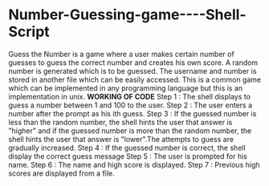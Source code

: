 # Number-Guessing-game----Shell-Script
Guess the Number is a game where a user makes certain number of guesses to guess the correct number and creates his own score.
A random number is generated which is to be guessed.
The username and number is stored in another file which can be easily accessed.
This is a common game which can be implemented in any programming language but this is an implementation in unix.
**WORKING OF CODE**
Step 1 : The shell displays to guess a number between 1 and 100 to the user.
Step 2 : The user enters a number after the prompt as his ith guess.
Step 3 : If the guessed number is less than the random number, the shell hints the user that answer is "higher" and if 
         the guessed number is more than the random number, the shell hints the user that answer is "lower".The attempts
         to guess are gradually increased.
Step 4 : If the guessed number is correct, the shell display the correct guess message 
Step 5 : The user is prompted for his name.
Step 6 : The name and high score is displayed.
Step 7 : Previous high scores are displayed from a file.
